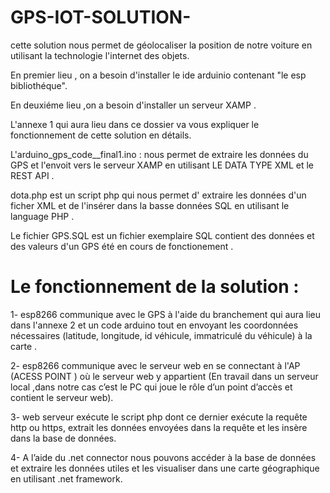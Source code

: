 # GPS-IOT-SOLUTION-
cette solution nous permet de géolocaliser la position de notre voiture en utilisant la technologie l'internet des objets.

En premier lieu , on a besoin d'installer le ide arduinio contenant "le esp bibliothéque".

En deuxiéme lieu ,on a besoin d'installer un serveur XAMP . 

L'annexe 1 qui aura lieu  dans ce dossier va vous expliquer le fonctionnement de cette solution en détails.

L'arduino_gps_code__final1.ino : nous permet de extraire les données du GPS et l'envoit vers le serveur XAMP en utilisant LE DATA TYPE XML et le REST API .

dota.php est un script php qui nous permet d' extraire les données d'un ficher XML et de l'insérer dans  la basse données SQL en utilisant le language PHP .
 
 Le fichier GPS.SQL  est un fichier exemplaire SQL contient des données et des valeurs d'un GPS été en cours de fonctionement .
   
# Le fonctionnement de la solution :

1- esp8266 communique avec le GPS à l'aide du branchement qui aura lieu dans l'annexe 2 et un code arduino  tout en envoyant les coordonnées nécessaires (latitude, longitude, id véhicule, immatriculé du véhicule) à la carte .

2- esp8266 communique avec le serveur web en se connectant à l'AP (ACESS POINT ) où le serveur web y appartient (En travail dans un serveur local ,dans notre cas c’est le PC qui joue le rôle d’un point d’accès et contient le serveur web).

3- web serveur exécute le script php dont ce dernier exécute la requête http ou https,
extrait les données envoyées dans la requête et les insère dans la base de données.

4- A l’aide du .net connector nous pouvons accéder à la base de données et extraire les
données utiles et les visualiser dans une carte géographique en utilisant .net framework.

 

 


